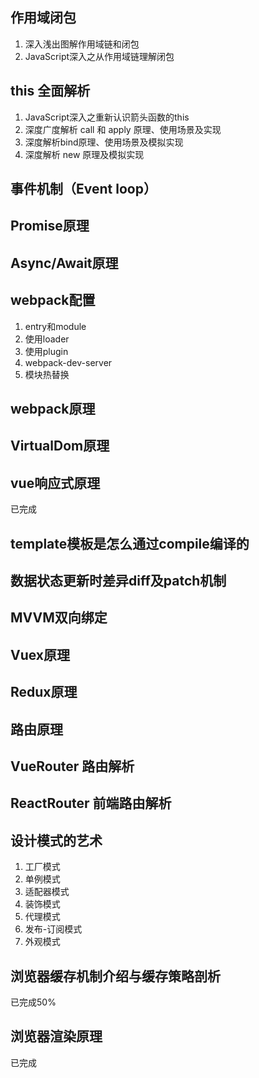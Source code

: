 
## 作用域闭包
1. 深入浅出图解作用域链和闭包
1. JavaScript深入之从作用域链理解闭包
## this 全面解析
1. JavaScript深入之重新认识箭头函数的this
2. 深度广度解析 call 和 apply 原理、使用场景及实现
3. 深度解析bind原理、使用场景及模拟实现
4. 深度解析 new 原理及模拟实现
## 事件机制（Event loop）
## Promise原理
## Async/Await原理
## webpack配置
1. entry和module
1. 使用loader
1. 使用plugin
1. webpack-dev-server
1. 模块热替换

## webpack原理
## VirtualDom原理

## vue响应式原理
已完成
## template模板是怎么通过compile编译的

## 数据状态更新时差异diff及patch机制
## MVVM双向绑定
## Vuex原理
## Redux原理
## 路由原理
## VueRouter 路由解析
## ReactRouter 前端路由解析
## 设计模式的艺术
1. 工厂模式
1. 单例模式
1. 适配器模式
1. 装饰模式
1. 代理模式
1. 发布-订阅模式
1. 外观模式
## 浏览器缓存机制介绍与缓存策略剖析
已完成50%
## 浏览器渲染原理
已完成

